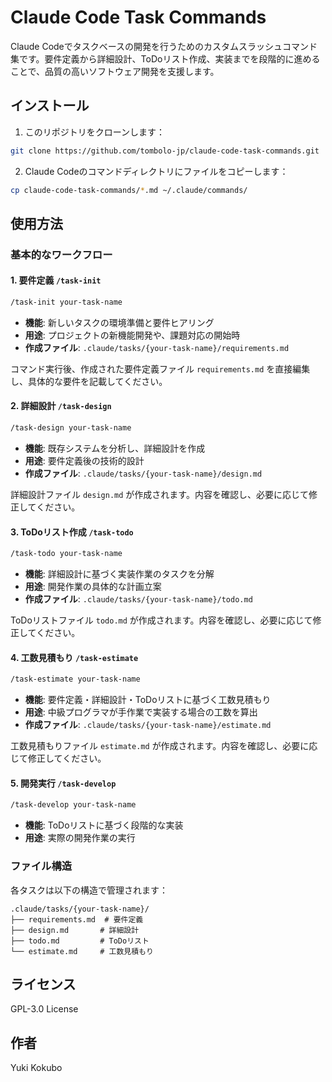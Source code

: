 # Claude Code Task Commands

Claude Codeでタスクベースの開発を行うためのカスタムスラッシュコマンド集です。要件定義から詳細設計、ToDoリスト作成、実装までを段階的に進めることで、品質の高いソフトウェア開発を支援します。

## インストール

1. このリポジトリをクローンします：
```bash
git clone https://github.com/tombolo-jp/claude-code-task-commands.git
```

2. Claude Codeのコマンドディレクトリにファイルをコピーします：
```bash
cp claude-code-task-commands/*.md ~/.claude/commands/
```

## 使用方法

### 基本的なワークフロー

#### 1. **要件定義** `/task-init`
```bash
/task-init your-task-name
```
- **機能**: 新しいタスクの環境準備と要件ヒアリング
- **用途**: プロジェクトの新機能開発や、課題対応の開始時
- **作成ファイル**: `.claude/tasks/{your-task-name}/requirements.md`

コマンド実行後、作成された要件定義ファイル `requirements.md` を直接編集し、具体的な要件を記載してください。

#### 2. **詳細設計** `/task-design`
```bash
/task-design your-task-name
```
- **機能**: 既存システムを分析し、詳細設計を作成
- **用途**: 要件定義後の技術的設計
- **作成ファイル**: `.claude/tasks/{your-task-name}/design.md`

詳細設計ファイル `design.md` が作成されます。内容を確認し、必要に応じて修正してください。

#### 3. **ToDoリスト作成** `/task-todo`
```bash
/task-todo your-task-name
```
- **機能**: 詳細設計に基づく実装作業のタスクを分解
- **用途**: 開発作業の具体的な計画立案
- **作成ファイル**: `.claude/tasks/{your-task-name}/todo.md`

ToDoリストファイル `todo.md` が作成されます。内容を確認し、必要に応じて修正してください。

#### 4. **工数見積もり** `/task-estimate`
```bash
/task-estimate your-task-name
```
- **機能**: 要件定義・詳細設計・ToDoリストに基づく工数見積もり
- **用途**: 中級プログラマが手作業で実装する場合の工数を算出
- **作成ファイル**: `.claude/tasks/{your-task-name}/estimate.md`

工数見積もりファイル `estimate.md` が作成されます。内容を確認し、必要に応じて修正してください。

#### 5. **開発実行** `/task-develop`
```bash
/task-develop your-task-name
```
- **機能**: ToDoリストに基づく段階的な実装
- **用途**: 実際の開発作業の実行

### ファイル構造

各タスクは以下の構造で管理されます：
```
.claude/tasks/{your-task-name}/
├── requirements.md  # 要件定義
├── design.md       # 詳細設計
├── todo.md         # ToDoリスト
└── estimate.md     # 工数見積もり
```

## ライセンス

GPL-3.0 License

## 作者

Yuki Kokubo
